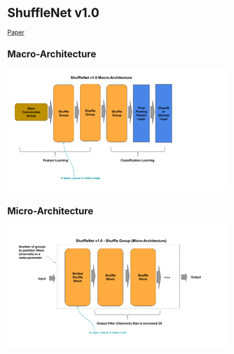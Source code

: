 
# ShuffleNet v1.0

[Paper](https://arxiv.org/pdf/1707.01083.pdf)

## Macro-Architecture

<img src='shufflenet/macro.png'>

## Micro-Architecture

<img src='shufflenet/micro.png'>